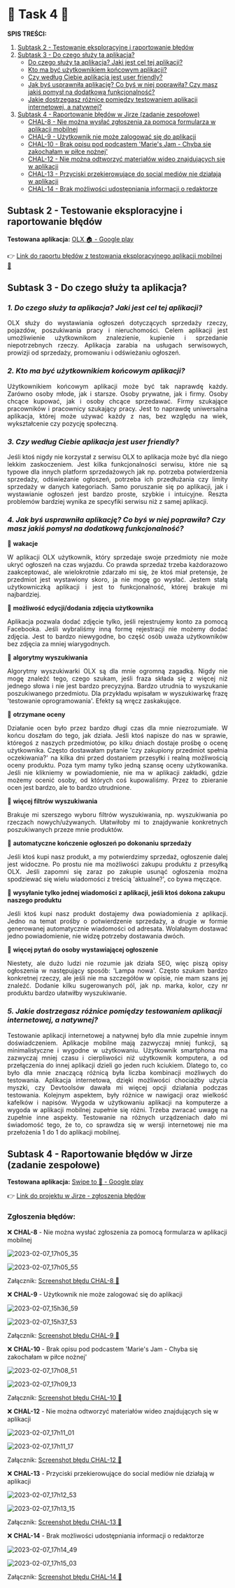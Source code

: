 # 🚀 **Task 4** 🚀

**SPIS TREŚCI:**
1. [Subtask 2 - Testowanie eksploracyjne i raportowanie błędów](#Subtask2)
2. [Subtask 3 - Do czego służy ta aplikacja?](#Subtask3)
    - [Do czego służy ta aplikacja? Jaki jest cel tej aplikacji?](#kropka1)
    - [Kto ma być użytkownikiem końcowym aplikacji?](#kropka2)
    - [Czy według Ciebie aplikacja jest user friendly?](#kropka3)
    - [Jak byś usprawniła aplikację? Co byś w niej poprawiła? Czy masz jakiś pomysł na dodatkową funkcjonalność?](#kropka4)
    - [Jakie dostrzegasz różnice pomiędzy testowaniem aplikacji internetowej, a natywnej?](#kropka5)
3. [Subtask 4 - Raportowanie błędów w Jirze (zadanie zespołowe)](#Subtask4)
    - [CHAL-8 - Nie można wysłać zgłoszenia za pomocą formularza w aplikacji mobilnej](#pin1)
    - [CHAL-9 - Użytkownik nie może zalogować się do aplikacji](#pin2)
    - [CHAL-10 - Brak opisu pod podcastem 'Marie's Jam - Chyba się zakochałam w piłce nożnej'](#pin3)
    - [CHAL-12 - Nie można odtworzyć materiałów wideo znajdujących się w aplikacji](#pin4)
    - [CHAL-13 - Przyciski przekierowujące do social mediów nie działają w aplikacji](#pin5)
    - [CHAL-14 - Brak możliwości udostępniania informacji o redaktorze](#pin6)

## <a name="Subtask2">Subtask 2 - Testowanie eksploracyjne i raportowanie błędów</a>

**Testowana aplikacja:** [OLX :house: - Google play](https://play.google.com/store/apps/details?id=pl.tablica&hl=pl&gl=US&pli=1)

:point_right: [Link do raportu błędów z testowania eksploracyjnego aplikacji mobilnej :iphone:](https://docs.google.com/document/d/1EwfDMgOukFiEkgu811isbseMbgd0ftd9vhd2B74jAWw/edit?usp=sharing)

## <a name="Subtask3">Subtask 3 - Do czego służy ta aplikacja?</a>

### <a name="kropka1">*1. Do czego służy ta aplikacja? Jaki jest cel tej aplikacji?*</a>

<p align="justify">OLX służy do wystawiania ogłoszeń dotyczących sprzedaży rzeczy, pojazdów, poszukiwania pracy i nieruchomości. Celem aplikacji jest umożliwienie użytkownikom znalezienie, kupienie i sprzedanie niepotrzebnych rzeczy. Aplikacja zarabia na usługach serwisowych, prowizji od sprzedaży, promowaniu i odświeżaniu ogłoszeń.</p>

### <a name="kropka2">*2. Kto ma być użytkownikiem końcowym aplikacji?*</a>

<p align="justify">Użytkownikiem końcowym aplikacji może być tak naprawdę każdy. Zarówno osoby młode, jak i starsze. Osoby prywatne, jak i firmy. Osoby chcące kupować, jak i osoby chcące sprzedawać. Firmy szukające pracowników i pracownicy szukający pracy. Jest to naprawdę uniwersalna aplikacja, której może używać każdy z nas, bez względu na wiek, wykształcenie czy pozycję społeczną. </p>

### <a name="kropka3">*3. Czy według Ciebie aplikacja jest user friendly?*</a>

<p align="justify">Jeśli ktoś nigdy nie korzystał z serwisu OLX to aplikacja może być dla niego lekkim zaskoczeniem. Jest kilka funkcjonalności serwisu, które nie są typowe dla innych platform sprzedażowych jak np. potrzeba potwierdzenia sprzedaży, odświeżanie ogłoszeń, potrzeba ich przedłużania czy limity sprzedaży w danych kategoriach. Samo poruszanie się po aplikacji, jak i wystawianie ogłoszeń jest bardzo proste, szybkie i intuicyjne. Reszta problemów bardziej wynika ze specyfiki serwisu niż z samej aplikacji.</p>

### <a name="kropka4">*4. Jak byś usprawniła aplikację? Co byś w niej poprawiła? Czy masz jakiś pomysł na dodatkową funkcjonalność?*</a>

📌 **wakacje**  <p align="justify">W aplikacji OLX użytkownik, który sprzedaje swoje przedmioty nie może ukryć ogłoszeń na czas wyjazdu. Co prawda sprzedaż trzeba każdorazowo zaakceptować, ale wielokrotnie zdarzało mi się, że ktoś miał pretensje, że przedmiot jest wystawiony skoro, ja nie mogę go wysłać. Jestem stałą użytkowniczką aplikacji i jest to funkcjonalność, której brakuje mi najbardziej.</p>

📌 **możliwość edycji/dodania zdjęcia użytkownika** <p align="justify">Aplikacja pozwala dodać zdjęcie tylko, jeśli rejestrujemy konto za pomocą Facebooka. Jeśli wybraliśmy inną formę rejestracji nie możemy dodać zdjęcia. Jest to bardzo niewygodne, bo część osób uważa użytkowników bez zdjęcia za mniej wiarygodnych.</p>

📌 **algorytmy wyszukiwania** <p align="justify">Algorytmy wyszukiwarki OLX są dla mnie ogromną zagadką. Nigdy nie mogę znaleźć tego, czego szukam, jeśli fraza składa się z więcej niż jednego słowa i nie jest bardzo precyzyjna. Bardzo utrudnia to wyszukanie poszukiwanego przedmiotu. Dla przykładu wpisałam w wyszukiwarkę frazę 'testowanie oprogramowania'. Efekty są wręcz zaskakujące.</p>

📌 **otrzymane oceny** <p align="justify">Działanie ocen było przez bardzo długi czas dla mnie niezrozumiałe. W końcu doszłam do tego, jak działa. Jeśli ktoś napisze do nas w sprawie, któregoś z naszych przedmiotów, po kilku dniach dostaje prośbę o ocenę użytkownika. Często dostawałam pytanie 'czy zakupiony przedmiot spełnia oczekiwania?' na kilka dni przed dostaniem przesyłki i realną możliwością oceny produktu. Poza tym mamy tylko jedną szansę oceny użytkowanika. Jeśli nie klikniemy w powiadomienie, nie ma w aplikacji zakładki, gdzie możemy ocenić osoby, od których coś kupowaliśmy. Przez to zbieranie ocen jest bardzo, ale to bardzo utrudnione.</p>

📌 **więcej filtrów wyszukiwania** <p align="justify">Brakuje mi szerszego wyboru filtrów wyszukiwania, np. wyszukiwania po rzeczach nowych/używanych. Ułatwiłoby mi to znajdywanie konkretnych poszukiwanych przeze mnie produktów.</p>

📌 **automatyczne kończenie ogłoszeń po dokonaniu sprzedaży** <p align="justify">Jeśli ktoś kupi nasz produkt, a my potwierdzimy sprzedaż, ogłoszenie dalej jest widoczne. Po prostu nie ma możliwości zakupu produktu z przesyłką OLX. Jeśli zapomni się zaraz po zakupie usunąć ogłoszenia można spodziewać się wielu wiadomości z treścią 'aktualne?', co bywa męczące.</p>

📌 **wysyłanie tylko jednej wiadomości z aplikacji, jeśli ktoś dokona zakupu naszego produktu** <p align="justify">Jeśli ktoś kupi nasz produkt dostajemy dwa powiadomienia z aplikacji. Jedno na temat prośby o potwierdzenie sprzedaży, a drugie w formie generowanej automatycznie wiadomości od adresata. Wolałabym dostawać jedno powiadomienie, nie widzę potrzeby dostawania dwóch.</p>

📌 **więcej pytań do osoby wystawiającej ogłoszenie** <p align="justify">Niestety, ale dużo ludzi nie rozumie jak działa SEO, więc piszą opisy ogłoszenia w następujący sposób: 'Lampa nowa'. Często szukam bardzo konkretnej rzeczy, ale jeśli nie ma szczegółów w opisie, nie mam szans jej znaleźć. Dodanie kilku sugerowanych pól, jak np. marka, kolor, czy nr produktu bardzo ułatwiłby wyszukiwanie.</p>

### <a name="kropka5">*5. Jakie dostrzegasz różnice pomiędzy testowaniem aplikacji internetowej, a natywnej?*</a>

<p align="justify">Testowanie aplikacji internetowej a natywnej było dla mnie zupełnie innym doświadczeniem. Aplikacje mobilne mają zazwyczaj mniej funkcji, są minimalistyczne i wygodne w użytkowaniu. Użytkownik smartphona ma zazwyczaj mniej czasu i cierpliwości niż użytkownik komputera, a od przełączenia do innej aplikacji dzieli go jeden ruch kciukiem. Dlatego to, co było dla mnie znaczącą różnicą była liczba kombinacji możliwych do testowania. Aplikacja internetowa, dzięki możliwości chociażby użycia myszki, czy Devtoolsów dawała mi więcej opcji działania podczas testowania. Kolejnym aspektem, były różnice w nawigacji oraz wielkość kafelków i napisów. Wygoda w użytkowaniu aplikacji na komputerze a wygoda w aplikacji mobilnej zupełnie się różni. Trzeba zwracać uwagę na zupełnie inne aspekty. Testowanie na różnych urządzeniach dało mi świadomość tego, że to, co sprawdza się w wersji internetowej nie ma przełożenia 1 do 1 do aplikacji mobilnej.</p>

## <a name="Subtask4">Subtask 4 - Raportowanie błędów w Jirze (zadanie zespołowe)</a>

**Testowana aplikacja:** [Swipe to :page_facing_up: - Google play](https://play.google.com/store/apps/details?id=pl.swipeto)

:point_right: [Link do projektu w Jirze - zgłoszenia błędów](https://challangedareit.atlassian.net/jira/software/projects/CHAL/boards/1/backlog)

### **Zgłoszenia błędów:**

<a name="pin1">❌ **CHAL-8** - Nie można wysłać zgłoszenia za pomocą formularza w aplikacji mobilnej</a>

![2023-02-07_17h05_35](https://user-images.githubusercontent.com/122294284/217298366-92843d8f-489e-4b7f-9338-cb95d7b49543.png)

![2023-02-07_17h05_55](https://user-images.githubusercontent.com/122294284/217298450-7af36c5b-e0dd-4c88-9105-17595194f7d6.png)

Załącznik:
[Screenshot błędu CHAL-8 📸](https://drive.google.com/file/d/1EfXbwqjM0FF-Mm5FkMv0Ah4Tu9_RGdXx/view?usp=sharing)

<a name="pin2">❌ **CHAL-9** - Użytkownik nie może zalogować się do aplikacji</a>

![2023-02-07_15h36_59](https://user-images.githubusercontent.com/122294284/217298654-df04092f-4f2e-4253-81ac-568572276ca1.png)

![2023-02-07_15h37_53](https://user-images.githubusercontent.com/122294284/217298731-f380195c-bd5a-4191-a65f-fc559cc89d51.png)

Załącznik:
[Screenshot błędu CHAL-9 📸](https://drive.google.com/file/d/14RHrslh9UEvXlKIoYvIuMfxNpX9I-9gA/view?usp=sharing)

<a name="pin3">❌ **CHAL-10** - Brak opisu pod podcastem 'Marie's Jam - Chyba się zakochałam w piłce nożnej'</a>

![2023-02-07_17h08_51](https://user-images.githubusercontent.com/122294284/217299227-fee6e836-d624-445c-a8ec-546b105148a0.png)

![2023-02-07_17h09_13](https://user-images.githubusercontent.com/122294284/217299241-275e2ac1-ff92-4aa1-b002-f1c5c10a4678.png)

Załącznik:
[Screenshot błędu CHAL-10 📸](https://drive.google.com/file/d/1dtc7E3Avf9VxiQQnpw2b15Y3II-jrtJA/view?usp=sharing)

<a name="pin4">❌ **CHAL-12** - Nie można odtworzyć materiałów wideo znajdujących się w aplikacji</a>

![2023-02-07_17h11_01](https://user-images.githubusercontent.com/122294284/217299746-d982378b-e7aa-494b-aa72-4fdadfb327ee.png)

![2023-02-07_17h11_17](https://user-images.githubusercontent.com/122294284/217299761-b56e9018-6ac9-4937-9ae3-c93302d9c516.png)

Załącznik:
[Screenshot błędu CHAL-12 📸](https://drive.google.com/file/d/1NDnfff2lXQxYsncei-VlhDbthP6xv_bF/view?usp=sharing)

<a name="pin5">❌ **CHAL-13** - Przyciski przekierowujące do social mediów nie działają w aplikacji</a>

![2023-02-07_17h12_53](https://user-images.githubusercontent.com/122294284/217300271-c2bf06d5-d8d3-4896-92ab-c4c9a95d9d94.png)

![2023-02-07_17h13_15](https://user-images.githubusercontent.com/122294284/217300282-8c0f33b3-1c51-45be-9c23-3242ad21932a.png)

Załącznik:
[Screenshot błędu CHAL-13 📸](https://drive.google.com/file/d/1KIRNbxBtrrEFMiUSy80excRPBpoxUunz/view?usp=sharing)

<a name="pin6">❌ **CHAL-14** - Brak możliwości udostępniania informacji o redaktorze</a>

![2023-02-07_17h14_49](https://user-images.githubusercontent.com/122294284/217300738-249027c8-e031-4c9d-9e85-352d05ad54a6.png)

![2023-02-07_17h15_03](https://user-images.githubusercontent.com/122294284/217300814-ad218a57-d675-497b-8f19-7b44ae18d4fb.png)

Załącznik:
[Screenshot błędu CHAL-14 📸](https://drive.google.com/file/d/1GTj-2uJz1gV_OiL0ZQ9_MrRQuZ5tUYuj/view?usp=sharing)
